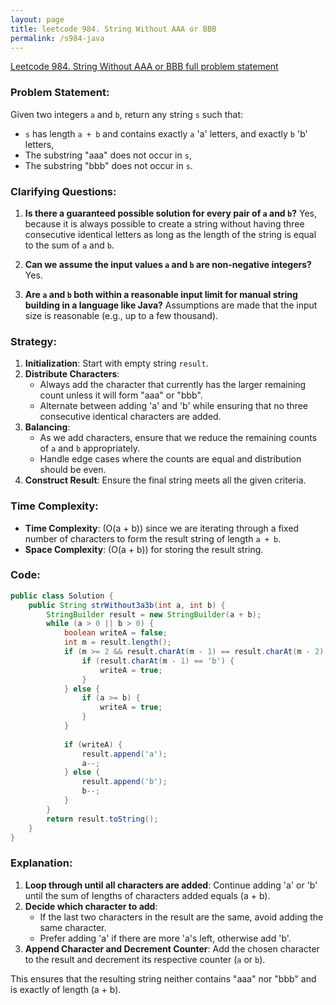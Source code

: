 ```yaml
---
layout: page
title: leetcode 984. String Without AAA or BBB
permalink: /s984-java
---
```

[Leetcode 984. String Without AAA or BBB full problem statement](https://algoadvance.github.io/algoadvance/l984)
### Problem Statement:
Given two integers `a` and `b`, return any string `s` such that:
- `s` has length `a + b` and contains exactly `a` 'a' letters, and exactly `b` 'b' letters,
- The substring "aaa" does not occur in `s`,
- The substring "bbb" does not occur in `s`.

### Clarifying Questions:
1. **Is there a guaranteed possible solution for every pair of `a` and `b`?**
   Yes, because it is always possible to create a string without having three consecutive identical letters as long as the length of the string is equal to the sum of `a` and `b`.

2. **Can we assume the input values `a` and `b` are non-negative integers?**
   Yes.

3. **Are `a` and `b` both within a reasonable input limit for manual string building in a language like Java?**
   Assumptions are made that the input size is reasonable (e.g., up to a few thousand).

### Strategy:
1. **Initialization**: Start with empty string `result`.
2. **Distribute Characters**:
   - Always add the character that currently has the larger remaining count unless it will form "aaa" or "bbb".
   - Alternate between adding 'a' and 'b' while ensuring that no three consecutive identical characters are added.
3. **Balancing**:
   - As we add characters, ensure that we reduce the remaining counts of `a` and `b` appropriately.
   - Handle edge cases where the counts are equal and distribution should be even.
4. **Construct Result**: Ensure the final string meets all the given criteria.

### Time Complexity:
- **Time Complexity**: \(O(a + b)\) since we are iterating through a fixed number of characters to form the result string of length `a + b`.
- **Space Complexity**: \(O(a + b)\) for storing the result string.

### Code:

```java
public class Solution {
    public String strWithout3a3b(int a, int b) {
        StringBuilder result = new StringBuilder(a + b);
        while (a > 0 || b > 0) {
            boolean writeA = false;
            int m = result.length();
            if (m >= 2 && result.charAt(m - 1) == result.charAt(m - 2)) {
                if (result.charAt(m - 1) == 'b') {
                    writeA = true;
                }
            } else {
                if (a >= b) {
                    writeA = true;
                }
            }
            
            if (writeA) {
                result.append('a');
                a--;
            } else {
                result.append('b');
                b--;
            }
        }
        return result.toString();
    }
}
```

### Explanation:
1. **Loop through until all characters are added**: Continue adding 'a' or 'b' until the sum of lengths of characters added equals \(a + b\).
2. **Decide which character to add**:
   - If the last two characters in the result are the same, avoid adding the same character.
   - Prefer adding 'a' if there are more 'a's left, otherwise add 'b'.
3. **Append Character and Decrement Counter**: Add the chosen character to the result and decrement its respective counter (`a` or `b`).

This ensures that the resulting string neither contains "aaa" nor "bbb" and is exactly of length \(a + b\).